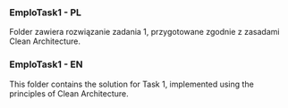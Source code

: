 ### EmploTask1 - PL

Folder zawiera rozwiązanie zadania 1, przygotowane zgodnie z zasadami Clean Architecture.

### EmploTask1 - EN

This folder contains the solution for Task 1, implemented using the principles of Clean Architecture.
